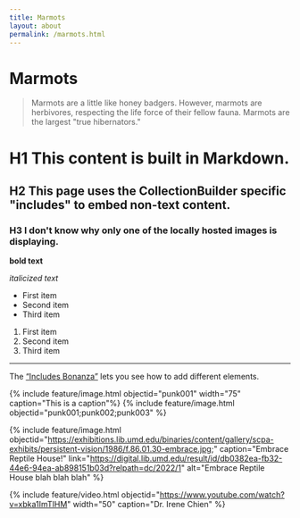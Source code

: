 ```yaml
---
title: Marmots
layout: about
permalink: /marmots.html
---
```


# Marmots

> Marmots are a little like honey badgers. However, marmots are herbivores, respecting the life force of their fellow fauna. Marmots are the largest "true hibernators."

# H1 This content is built in Markdown.

## H2 This page uses the CollectionBuilder specific "includes" to embed non-text content.

### H3 I don't know why only one of the locally hosted images is displaying.

**bold text**

_italicized text_

- First item
- Second item
- Third item

1. First item
2. Second item
3. Third item

---

The [“Includes Bonanza”](https://collectionbuilder.github.io/collectionbuilder-gh/feature_options.html) lets you see how to add different elements.

{% include feature/image.html objectid="punk001" width="75" caption="This is a caption"%}
{% include feature/image.html objectid="punk001;punk002;punk003" %}

{% include feature/image.html objectid="https://exhibitions.lib.umd.edu/binaries/content/gallery/scpa-exhibits/persistent-vision/1986/f.86.01.30-embrace.jpg;" caption="Embrace Reptile House!" link="https://digital.lib.umd.edu/result/id/db0382ea-fb32-44e6-94ea-ab898151b03d?relpath=dc/2022/1" alt="Embrace Reptile House blah blah blah" %}

{% include feature/video.html objectid="https://www.youtube.com/watch?v=xbka1ImTlHM" width="50" caption="Dr. Irene Chien" %}
